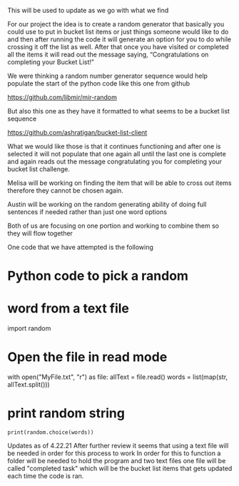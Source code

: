 This will be used to update as we go with what we find

For our project the idea is to create a random generator that basically you could use to put in bucket list items or just things someone would like to do and then after running the code it will generate an option for you to do while crossing it off the list as well.
After that once you have visited or completed all the items it will read out the message saying, “Congratulations on completing your Bucket List!” 

We were thinking a random number generator sequence would help populate the start of the python code like this one from github

https://github.com/libmir/mir-random

But also this one as they have it formatted to what seems to be a bucket list sequence

https://github.com/ashratigan/bucket-list-client

What we would like those is that it continues functioning and after one is selected it will not populate that one again all until the last one is complete and again reads out the message congratulating you for completing your bucket list challenge. 

Melisa will be working on finding the item that will be able to cross out items therefore they cannot be chosen again.

Austin will be working on the random generating ability of doing full sentences if needed rather than just one word options

Both of us are focusing on one portion and working to combine them so they will flow together

One code that we have attempted is the following

# Python code to pick a random
# word from a text file
import random
  
# Open the file in read mode
with open("MyFile.txt", "r") as file:
    allText = file.read()
    words = list(map(str, allText.split()))
  
 # print random string
    print(random.choice(words))
    
    
  Updates as of 4.22.21
    After further review it seems that using a text file will be needed in order for this process to work
    In order for this to function a folder will be needed to hold the program and two text files
    one file will be called "completed task" which will be the bucket list items that gets updated each time the
    code is ran.
